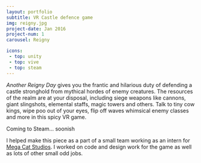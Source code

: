 ```yaml
---
layout: portfolio
subtitle: VR Castle defence game
img: reigny.jpg
project-date: Jan 2016
project-num: 1
carousel: Reigny

icons:
 - top: unity 
 - top: vive
 - top: steam
---
```


*Another Reigny Day* gives you the frantic and hilarious duty of defending a castle stronghold from mythical hordes of enemy creatures. The resources of the realm are at your disposal, including siege weapons like cannons,  giant slingshots, elemental staffs, magic towers and others. Talk to tiny cow kings, wipe poo out of your eyes, flip off waves whimsical enemy classes and more in this spicy VR game. 


Coming to Steam... soonish


I helped make this piece as a part of a small team working as an intern for [Mega Cat Studios](https://megacatstudios.com/). I worked on code and design work for the game as well as lots of other small odd jobs.

